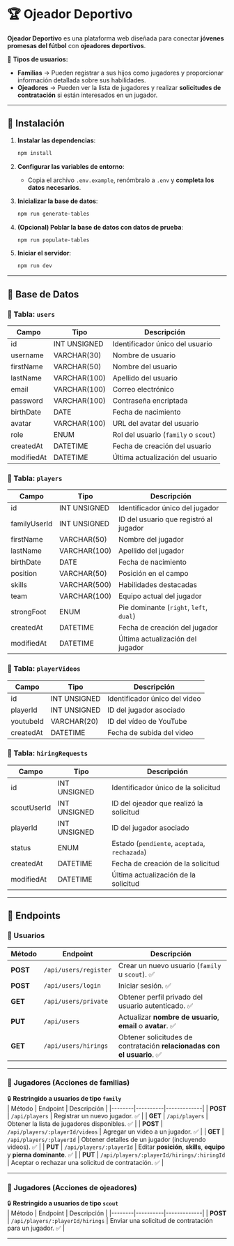 # 🏆 Ojeador Deportivo

**Ojeador Deportivo** es una plataforma web diseñada para conectar **jóvenes promesas del fútbol** con **ojeadores deportivos**.

📌 **Tipos de usuarios:**

- **Familias** → Pueden registrar a sus hijos como jugadores y proporcionar información detallada sobre sus habilidades.
- **Ojeadores** → Pueden ver la lista de jugadores y realizar **solicitudes de contratación** si están interesados en un jugador.

---

## 🚀 Instalación

1. **Instalar las dependencias**:
    ```sh
    npm install
    ```
2. **Configurar las variables de entorno**:

    - Copia el archivo `.env.example`, renómbralo a `.env` y **completa los datos necesarios**.

3. **Inicializar la base de datos**:

    ```sh
    npm run generate-tables
    ```

4. **(Opcional) Poblar la base de datos con datos de prueba**:

    ```sh
    npm run populate-tables
    ```

5. **Iniciar el servidor**:
    ```sh
    npm run dev
    ```

---

## 📄 Base de Datos

### 📌 Tabla: `users`

| Campo      | Tipo         | Descripción                          |
| ---------- | ------------ | ------------------------------------ |
| id         | INT UNSIGNED | Identificador único del usuario      |
| username   | VARCHAR(30)  | Nombre de usuario                    |
| firstName  | VARCHAR(50)  | Nombre del usuario                   |
| lastName   | VARCHAR(100) | Apellido del usuario                 |
| email      | VARCHAR(100) | Correo electrónico                   |
| password   | VARCHAR(100) | Contraseña encriptada                |
| birthDate  | DATE         | Fecha de nacimiento                  |
| avatar     | VARCHAR(100) | URL del avatar del usuario           |
| role       | ENUM         | Rol del usuario (`family` o `scout`) |
| createdAt  | DATETIME     | Fecha de creación del usuario        |
| modifiedAt | DATETIME     | Última actualización del usuario     |

### 📌 Tabla: `players`

| Campo        | Tipo         | Descripción                             |
| ------------ | ------------ | --------------------------------------- |
| id           | INT UNSIGNED | Identificador único del jugador         |
| familyUserId | INT UNSIGNED | ID del usuario que registró al jugador  |
| firstName    | VARCHAR(50)  | Nombre del jugador                      |
| lastName     | VARCHAR(100) | Apellido del jugador                    |
| birthDate    | DATE         | Fecha de nacimiento                     |
| position     | VARCHAR(50)  | Posición en el campo                    |
| skills       | VARCHAR(500) | Habilidades destacadas                  |
| team         | VARCHAR(100) | Equipo actual del jugador               |
| strongFoot   | ENUM         | Pie dominante (`right`, `left`, `dual`) |
| createdAt    | DATETIME     | Fecha de creación del jugador           |
| modifiedAt   | DATETIME     | Última actualización del jugador        |

### 📌 Tabla: `playerVideos`

| Campo     | Tipo         | Descripción                   |
| --------- | ------------ | ----------------------------- |
| id        | INT UNSIGNED | Identificador único del video |
| playerId  | INT UNSIGNED | ID del jugador asociado       |
| youtubeId | VARCHAR(20)  | ID del vídeo de YouTube       |
| createdAt | DATETIME     | Fecha de subida del video     |

### 📌 Tabla: `hiringRequests`

| Campo       | Tipo         | Descripción                                   |
| ----------- | ------------ | --------------------------------------------- |
| id          | INT UNSIGNED | Identificador único de la solicitud           |
| scoutUserId | INT UNSIGNED | ID del ojeador que realizó la solicitud       |
| playerId    | INT UNSIGNED | ID del jugador asociado                       |
| status      | ENUM         | Estado (`pendiente`, `aceptada`, `rechazada`) |
| createdAt   | DATETIME     | Fecha de creación de la solicitud             |
| modifiedAt  | DATETIME     | Última actualización de la solicitud          |

---

## 📱 Endpoints

### **🔹 Usuarios**

| Método   | Endpoint              | Descripción                                                             |
| -------- | --------------------- | ----------------------------------------------------------------------- |
| **POST** | `/api/users/register` | Crear un nuevo usuario (`family` u `scout`). ✅                         |
| **POST** | `/api/users/login`    | Iniciar sesión. ✅                                                      |
| **GET**  | `/api/users/private`  | Obtener perfil privado del usuario autenticado. ✅                      |
| **PUT**  | `/api/users`          | Actualizar **nombre de usuario**, **email** o **avatar**. ✅            |
| **GET**  | `/api/users/hirings`  | Obtener solicitudes de contratación **relacionadas con el usuario**. ✅ |

---

### **🔹 Jugadores (Acciones de familias)**

🔒 **Restringido a usuarios de tipo `family`**  
| Método | Endpoint | Descripción |
|--------|----------|-------------|
| **POST** | `/api/players` | Registrar un nuevo jugador. ✅ |
| **GET** | `/api/players` | Obtener la lista de jugadores disponibles. ✅ |
| **POST** | `/api/players/:playerId/videos` | Agregar un video a un jugador. ✅ |
| **GET** | `/api/players/:playerId` | Obtener detalles de un jugador (incluyendo videos). ✅ |
| **PUT** | `/api/players/:playerId` | Editar **posición**, **skills**, **equipo** y **pierna dominante**. ✅ |
| **PUT** | `/api/players/:playerId/hirings/:hiringId` | Aceptar o rechazar una solicitud de contratación. ✅ |

---

### **🔹 Jugadores (Acciones de ojeadores)**

🔒 **Restringido a usuarios de tipo `scout`**  
| Método | Endpoint | Descripción |
|--------|----------|-------------|
| **POST** | `/api/players/:playerId/hirings` | Enviar una solicitud de contratación para un jugador. ✅ |

---
